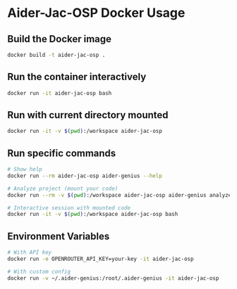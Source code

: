 # Aider-Jac-OSP Docker Usage

## Build the Docker image
```bash
docker build -t aider-jac-osp .
```

## Run the container interactively
```bash
docker run -it aider-jac-osp bash
```

## Run with current directory mounted
```bash
docker run -it -v $(pwd):/workspace aider-jac-osp
```

## Run specific commands
```bash
# Show help
docker run --rm aider-jac-osp aider-genius --help

# Analyze project (mount your code)
docker run --rm -v $(pwd):/workspace aider-jac-osp aider-genius analyze

# Interactive session with mounted code
docker run -it -v $(pwd):/workspace aider-jac-osp bash
```

## Environment Variables
```bash
# With API key
docker run -e OPENROUTER_API_KEY=your-key -it aider-jac-osp

# With custom config
docker run -v ~/.aider-genius:/root/.aider-genius -it aider-jac-osp
```
